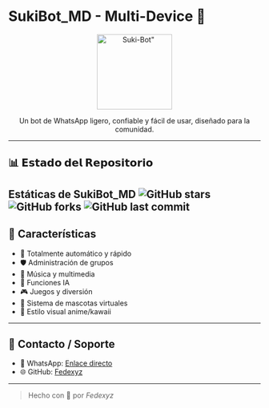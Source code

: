 # SukiBot_MD - Multi-Device 🍁

<div align="center">
  <img src="https://files.catbox.moe/rkvuzb.jpg" alt=Suki-Bot" width="150"/>
  <br>
  <p>Un bot de WhatsApp ligero, confiable y fácil de usar, diseñado para la comunidad.</p>
</div>

---

## 📊 𝗘𝘀𝘁𝗮𝗱𝗼 𝗱𝗲𝗹 𝗥𝗲𝗽𝗼𝘀𝗶𝘁𝗼𝗿𝗶𝗼

Estáticas de SukiBot_MD 
![GitHub stars](https://img.shields.io/github/stars/fedexyz13/Suki_Bot_MD?style=for-the-badge&logo=github&color=yellow)
![GitHub forks](https://img.shields.io/github/forks/fedexyz13/Suki_Bot_MD?style=for-the-badge&logo=github&color=blue)
![GitHub last commit](https://img.shields.io/github/last-commit/fedexyz13/Suki_Bot_MD?style=for-the-badge&logo=github&color=green)
---

## 💮 Características

- 🤖 Totalmente automático y rápido
- 🛡️ Administración de grupos
- 🎵 Música y multimedia
- 🧠 Funciones IA
- 🎮 Juegos y diversión
- 🐾 Sistema de mascotas virtuales
- 🎨 Estilo visual anime/kawaii

---

## 🔗 Contacto / Soporte

- 💬 WhatsApp: [Enlace directo](https://wa.me/5491156178758)
- 🌐 GitHub: [Fedexyz](https://github.com/fedexyz13)

---

> Hecho con 💖 por *Fedexyz*
